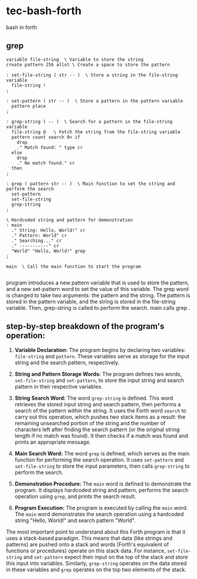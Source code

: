 # tec-bash-forth
bash in forth


## grep

 

```forth
variable file-string  \ Variable to store the string
create pattern 256 allot \ Create a space to store the pattern

: set-file-string ( str -- )  \ Store a string in the file-string variable
  file-string !
;

: set-pattern ( str -- )  \ Store a pattern in the pattern variable
  pattern place
;

: grep-string ( -- )  \ Search for a pattern in the file-string variable
  file-string @   \ Fetch the string from the file-string variable
  pattern count search 0< if
    drop
    ." Match found: " type cr
  else
    drop
    ." No match found." cr
  then
;

: grep ( pattern str -- )  \ Main function to set the string and perform the search
  set-pattern
  set-file-string
  grep-string
;

\ Hardcoded string and pattern for demonstration
: main
  ." String: Hello, World!" cr
  ." Pattern: World" cr
  ." Searching..." cr
  ." -----------" cr
  "World" "Hello, World!" grep
;

main  \ Call the main function to start the program


```

program introduces a new pattern variable that is used to store the pattern, and a new set-pattern word to set the value of this variable. The grep word is changed to take two arguments: the pattern and the string. The pattern is stored in the pattern variable, and the string is stored in the file-string variable. Then, grep-string is called to perform the search. main calls grep .


## step-by-step breakdown of the program's operation:

1. **Variable Declaration:** The program begins by declaring two variables: `file-string` and `pattern`. These variables serve as storage for the input string and the search pattern, respectively.

2. **String and Pattern Storage Words:** The program defines two words, `set-file-string` and `set-pattern`, to store the input string and search pattern in their respective variables. 

3. **String Search Word:** The word `grep-string` is defined. This word retrieves the stored input string and search pattern, then performs a search of the pattern within the string. It uses the Forth word `search` to carry out this operation, which pushes two stack items as a result: the remaining unsearched portion of the string and the number of characters left after finding the search pattern (or the original string length if no match was found). It then checks if a match was found and prints an appropriate message.

4. **Main Search Word:** The word `grep` is defined, which serves as the main function for performing the search operation. It uses `set-pattern` and `set-file-string` to store the input parameters, then calls `grep-string` to perform the search.

5. **Demonstration Procedure:** The `main` word is defined to demonstrate the program. It displays hardcoded string and pattern, performs the search operation using `grep`, and prints the search result. 

6. **Program Execution:** The program is executed by calling the `main` word. The `main` word demonstrates the search operation using a hardcoded string "Hello, World!" and search pattern "World".

The most important point to understand about this Forth program is that it uses a stack-based paradigm. This means that data (like strings and patterns) are pushed onto a stack and words (Forth's equivalent of functions or procedures) operate on this stack data. For instance, `set-file-string` and `set-pattern` expect their input on the top of the stack and store this input into variables. Similarly, `grep-string` operates on the data stored in these variables and `grep` operates on the top two elements of the stack.

